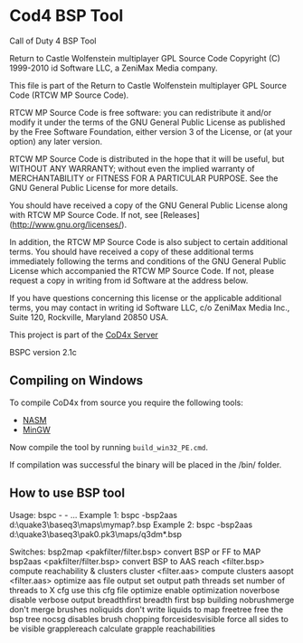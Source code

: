 # Cod4 BSP Tool
Call of Duty 4 BSP Tool

Return to Castle Wolfenstein multiplayer GPL Source Code
Copyright (C) 1999-2010 id Software LLC, a ZeniMax Media company. 

This file is part of the Return to Castle Wolfenstein multiplayer GPL Source Code (RTCW MP Source Code).  

RTCW MP Source Code is free software: you can redistribute it and/or modify
it under the terms of the GNU General Public License as published by
the Free Software Foundation, either version 3 of the License, or
(at your option) any later version.

RTCW MP Source Code is distributed in the hope that it will be useful,
but WITHOUT ANY WARRANTY; without even the implied warranty of
MERCHANTABILITY or FITNESS FOR A PARTICULAR PURPOSE.  See the
GNU General Public License for more details.

You should have received a copy of the GNU General Public License
along with RTCW MP Source Code.  If not, see [Releases] (http://www.gnu.org/licenses/).

In addition, the RTCW MP Source Code is also subject to certain additional terms. You should have received a copy of these additional terms immediately following the terms and conditions of the GNU General Public License which accompanied the RTCW MP Source Code.  If not, please request a copy in writing from id Software at the address below.

If you have questions concerning this license or the applicable additional terms, you may contact in writing id Software LLC, c/o ZeniMax Media Inc., Suite 120, Rockville, Maryland 20850 USA. 

This project is part of the [CoD4x Server](https://github.com/callofduty4x/CoD4x_Server)

BSPC version 2.1c

## Compiling on Windows

To compile CoD4x from source you require the following tools:

- [NASM](http://www.nasm.us/pub/nasm/releasebuilds/?C=M;O=D)
- [MinGW](http://www.mingw.org/)

Now compile the tool by running `build_win32_PE.cmd`.

If compilation was successful the binary will be placed in the /bin/ folder. 

## How to use BSP tool

Usage:
bspc -<switch> -<switch> ...
Example 1: bspc -bsp2aas d:\\quake3\\baseq3\\maps\\mymap?.bsp
Example 2: bspc -bsp2aas d:\\quake3\\baseq3\\pak0.pk3\\maps/q3dm*.bsp

Switches: 
bsp2map            <pakfilter/filter.bsp>    convert BSP or FF to MAP
bsp2aas            <pakfilter/filter.bsp>    convert BSP to AAS
reach              <filter.bsp>              compute reachability & clusters
cluster            <filter.aas>              compute clusters
aasopt             <filter.aas>              optimize aas file
output             <output path>             set output path
threads            <X>                       set number of threads to X
cfg                <filename>                use this cfg file
optimize                                     enable optimization
noverbose                                    disable verbose output
breadthfirst                                 breadth first bsp building
nobrushmerge                                 don't merge brushes
noliquids                                    don't write liquids to map
freetree                                     free the bsp tree
nocsg                                        disables brush chopping
forcesidesvisible                            force all sides to be visible
grapplereach                                 calculate grapple reachabilities
